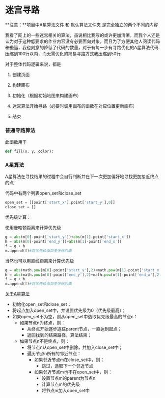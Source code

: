 # 迷宫寻路

**注意：**项目中A星算法文件 和 默认算法文件夹 是完全独立的两个不同的内容

我看了网上的一些迷宫相关的算法，虽说相比我写的或许更加清晰，而我个人还是认为对于这种低要求的作业内容没有必要面向对象，而且为了方便其他人阅读代码~~和搬运~~，我也刻意的降低了代码的数量，对于有每一步有寻路优化的A星算法代码压缩到100行以内，而无需优化的简易寻路方式我压缩到50行

对于整体代码逻辑来说，都是

1. 创建页面

2. 构建画布

3. 初始化（根据初始地图来构建画布）

4. 迷宫算法开始寻路（必要时调用画布的函数在对应位置更新画布）

5. 结束

### 普通寻路算法

此函数用于

```python
def fill(x, y, color):
```




### A星算法

A星算法在寻找结果的过程中会自行判断并在下一次更加偏好地寻找更加接近终点的点

代码中有两个列表open_set和close_set

```python
open_set = [[point['start_x'],point['start_y'],0]]
close_set = []
```

优先级计算：

使用曼哈顿距离来计算优先级

```python
g = abs(m[0]-point['start_y'])+abs(m[1]-point['start_x'])
h = abs(m[0]-point['end_y'])+abs(m[1]-point['end_x'])
f = g + h
m.append(f)#将优先级添加至坐标后面
```

当然也可以用直线距离来计算优先级


```python
g = abs(math.pow(m[0]-point['start_y'],2)+math.pow(m[1]-point['start_x'],2))
h = abs(math.pow(m[0]-point['end_y'],2)+math.pow(m[1]-point['end_x'],2))
f = g + h
m.append(f)#将优先级添加至坐标后面
```

[关于A星算法](https://zhuanlan.zhihu.com/p/54510444#:~:text=*%20%E5%88%9D%E5%A7%8B%E5%8C%96open_set%E5%92%8C,m%E5%8A%A0%E5%85%A5open_set%E4%B8%AD)	




* 初始化open_set和close_set；
* 将起点加入open_set中，并设置优先级为0（优先级最高）；
* 如果open_set不为空，则从open_set中选取优先级最高的节点n：
    * 如果节点n为终点，则：
        * 从终点开始逐步追踪parent节点，一直达到起点；
        * 返回找到的结果路径，算法结束；
    * 如果节点n不是终点，则：
        * 将节点n从open_set中删除，并加入close_set中；
        * 遍历节点n所有的邻近节点：
            * 如果邻近节点m在close_set中，则：
                * 跳过，选取下一个邻近节点
            * 如果邻近节点m也不在open_set中，则：
                * 设置节点m的parent为节点n
                * 计算节点m的优先级
                * 将节点m加入open_set中